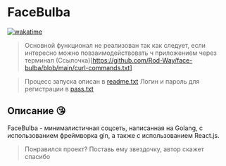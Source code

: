 # FaceBulba

[![wakatime](https://wakatime.com/badge/user/018d96c3-132b-4a3e-9dd8-0f2c4e6a40d9/project/018e5702-9a32-4766-9d45-61c6353c38ec.svg)](https://wakatime.com/badge/user/018d96c3-132b-4a3e-9dd8-0f2c4e6a40d9/project/018e5702-9a32-4766-9d45-61c6353c38ec)

> Основной функционал не реализован так как следует, если интересно можно повзаимодействовать ч приложением через терминал (Ссылочка)[https://github.com/Rod-Way/face-bulba/blob/main/curl-commands.txt]

> Процесс запуска описан в [readme.txt](https://github.com/Rod-Way/face-bulba/blob/main/readme.txt)
> Логин и пароль для регистрации в [pass.txt](https://github.com/Rod-Way/face-bulba/blob/main/pass.txt)

## Описание 😘

FaceBulba - минималистичная соцсеть, написанная на Golang, с использованием фреймворка gin, а также с использованием React.js.

> Понравился проект? Поставь ему звездочку, автор скажет спасибо
